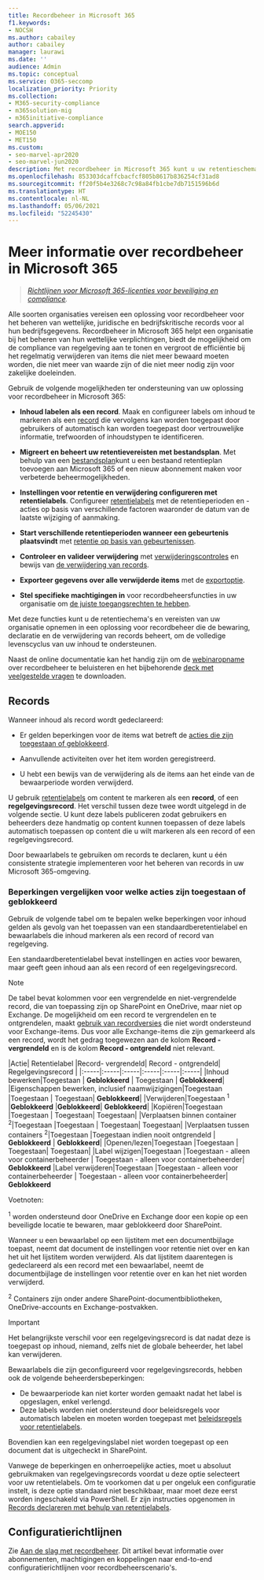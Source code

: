 ```yaml
---
title: Recordbeheer in Microsoft 365
f1.keywords:
- NOCSH
ms.author: cabailey
author: cabailey
manager: laurawi
ms.date: ''
audience: Admin
ms.topic: conceptual
ms.service: O365-seccomp
localization_priority: Priority
ms.collection:
- M365-security-compliance
- m365solution-mig
- m365initiative-compliance
search.appverid:
- MOE150
- MET150
ms.custom:
- seo-marvel-apr2020
- seo-marvel-jun2020
description: Met recordbeheer in Microsoft 365 kunt u uw retentieschema's toepassen op een bestandsplan voor beheer van retentie, declaratie van records en verwerking.
ms.openlocfilehash: 853303dcaffcbacfcf805b8617b836254cf31ad8
ms.sourcegitcommit: ff20f5b4e3268c7c98a84fb1cbe7db7151596b6d
ms.translationtype: HT
ms.contentlocale: nl-NL
ms.lasthandoff: 05/06/2021
ms.locfileid: "52245430"
---
```

# <a name="learn-about-records-management-in-microsoft-365"></a>Meer informatie over recordbeheer in Microsoft 365

>*[Richtlijnen voor Microsoft 365-licenties voor beveiliging en compliance](/office365/servicedescriptions/microsoft-365-service-descriptions/microsoft-365-tenantlevel-services-licensing-guidance/microsoft-365-security-compliance-licensing-guidance).*

Alle soorten organisaties vereisen een oplossing voor recordbeheer voor het beheren van wettelijke, juridische en bedrijfskritische records voor al hun bedrijfsgegevens. Recordbeheer in Microsoft 365 helpt een organisatie bij het beheren van hun wettelijke verplichtingen, biedt de mogelijkheid om de compliance van regelgeving aan te tonen en vergroot de efficiëntie bij het regelmatig verwijderen van items die niet meer bewaard moeten worden, die niet meer van waarde zijn of die niet meer nodig zijn voor zakelijke doeleinden.

Gebruik de volgende mogelijkheden ter ondersteuning van uw oplossing voor recordbeheer in Microsoft 365:

- **Inhoud labelen als een record**. Maak en configureer labels om inhoud te markeren als een [record](#records) die vervolgens kan worden toegepast door gebruikers of automatisch kan worden toegepast door vertrouwelijke informatie, trefwoorden of inhoudstypen te identificeren.

- **Migreert en beheert uw retentievereisten met bestandsplan**. Met behulp van een [bestandsplan](file-plan-manager.md)kunt u een bestaand retentieplan toevoegen aan Microsoft 365 of een nieuw abonnement maken voor verbeterde beheermogelijkheden.

- **Instellingen voor retentie en verwijdering configureren met retentielabels**. Configureer [retentielabels](retention.md#retention-labels) met de retentieperioden en -acties op basis van verschillende factoren waaronder de datum van de laatste wijziging of aanmaking.

- **Start verschillende retentieperioden wanneer een gebeurtenis plaatsvindt** met [retentie op basis van gebeurtenissen](event-driven-retention.md).

- **Controleer en valideer verwijdering** met [verwijderingscontroles](disposition.md#disposition-reviews) en bewijs van [de verwijdering van records](disposition.md#disposition-of-records).

- **Exporteer gegevens over alle verwijderde items** met de [exportoptie](disposition.md#filter-and-export-the-views).

- **Stel specifieke machtigingen in** voor recordbeheersfuncties in uw organisatie om [de juiste toegangsrechten te hebben](../security/office-365-security/permissions-in-the-security-and-compliance-center.md).

Met deze functies kunt u de retentiechema's en vereisten van uw organisatie opnemen in een oplossing voor recordbeheer die de bewaring, declaratie en de verwijdering van records beheert, om de volledige levenscyclus van uw inhoud te ondersteunen.

Naast de online documentatie kan het handig zijn om de [webinaropname](https://aka.ms/MIPC/Video-RecordsManagementWebinar) over recordbeheer te beluisteren en het bijbehorende [deck met veelgestelde vragen](https://aka.ms/MIPC/Blog-RecordsManagementWebinar) te downloaden.

## <a name="records"></a>Records

Wanneer inhoud als record wordt gedeclareerd:

- Er gelden beperkingen voor de items wat betreft de [acties die zijn toegestaan of geblokkeerd](#compare-restrictions-for-what-actions-are-allowed-or-blocked).

- Aanvullende activiteiten over het item worden geregistreerd.

- U hebt een bewijs van de verwijdering als de items aan het einde van de bewaarperiode worden verwijderd.

U gebruik [retentielabels](retention.md#retention-labels) om content te markeren als een **record**, of een **regelgevingsrecord**. Het verschil tussen deze twee wordt uitgelegd in de volgende sectie. U kunt deze labels publiceren zodat gebruikers en beheerders deze handmatig op content kunnen toepassen of deze labels automatisch toepassen op content die u wilt markeren als een record of een regelgevingsrecord.

Door bewaarlabels te gebruiken om records te declaren, kunt u één consistente strategie implementeren voor het beheren van records in uw Microsoft 365-omgeving.

### <a name="compare-restrictions-for-what-actions-are-allowed-or-blocked"></a>Beperkingen vergelijken voor welke acties zijn toegestaan of geblokkeerd

Gebruik de volgende tabel om te bepalen welke beperkingen voor inhoud gelden als gevolg van het toepassen van een standaardberetentielabel en bewaarlabels die inhoud markeren als een record of record van regelgeving. 

Een standaardberetentielabel bevat instellingen en acties voor bewaren, maar geeft geen inhoud aan als een record of een regelgevingsrecord.

>[!NOTE] 
> De tabel bevat kolommen voor een vergrendelde en niet-vergrendelde record, die van toepassing zijn op SharePoint en OneDrive, maar niet op Exchange. De mogelijkheid om een record te vergrendelen en te ontgrendelen, maakt [gebruik van recordversies](record-versioning.md) die niet wordt ondersteund voor Exchange-items. Dus voor alle Exchange-items die zijn gemarkeerd als een record, wordt het gedrag toegewezen aan de kolom **Record - vergrendeld** en is de kolom **Record - ontgrendeld** niet relevant.


|Actie| Retentielabel |Record- vergrendeld| Record - ontgrendeld| Regelgevingsrecord |
|:-----|:-----|:-----|:-----|:-----|:-----|
|Inhoud bewerken|Toegestaan | **Geblokkeerd** | Toegestaan | **Geblokkeerd**|
|Eigenschappen bewerken, inclusief naamwijzigingen|Toegestaan |Toegestaan | Toegestaan| **Geblokkeerd**|
|Verwijderen|Toegestaan <sup>1</sup> |**Geblokkeerd** |**Geblokkeerd**| **Geblokkeerd**|
|Kopiëren|Toegestaan |Toegestaan | Toegestaan| Toegestaan|
|Verplaatsen binnen container <sup>2</sup>|Toegestaan |Toegestaan | Toegestaan| Toegestaan|
|Verplaatsen tussen containers <sup>2</sup>|Toegestaan |Toegestaan indien nooit ontgrendeld | **Geblokkeerd** | **Geblokkeerd**|
|Openen/lezen|Toegestaan |Toegestaan | Toegestaan| Toegestaan|
|Label wijzigen|Toegestaan |Toegestaan - alleen voor containerbeheerder | Toegestaan - alleen voor containerbeheerder| **Geblokkeerd**
|Label verwijderen|Toegestaan |Toegestaan - alleen voor containerbeheerder | Toegestaan - alleen voor containerbeheerder| **Geblokkeerd**

Voetnoten:

<sup>1</sup> worden ondersteund door OneDrive en Exchange door een kopie op een beveiligde locatie te bewaren, maar geblokkeerd door SharePoint.

Wanneer u een bewaarlabel op een lijstitem met een documentbijlage toepast, neemt dat document de instellingen voor retentie niet over en kan het uit het lijstitem worden verwijderd. Als dat lijstitem daarentegen is gedeclareerd als een record met een bewaarlabel, neemt de documentbijlage de instellingen voor retentie over en kan het niet worden verwijderd. 

<sup>2</sup> Containers zijn onder andere SharePoint-documentbibliotheken, OneDrive-accounts en Exchange-postvakken.

>[!IMPORTANT] 
> Het belangrijkste verschil voor een regelgevingsrecord is dat nadat deze is toegepast op inhoud, niemand, zelfs niet de globale beheerder, het label kan verwijderen. 
>
> Bewaarlabels die zijn geconfigureerd voor regelgevingsrecords, hebben ook de volgende beheerdersbeperkingen:
> - De bewaarperiode kan niet korter worden gemaakt nadat het label is opgeslagen, enkel verlengd.
> - Deze labels worden niet ondersteund door beleidsregels voor automatisch labelen en moeten worden toegepast met [beleidsregels voor retentielabels](create-apply-retention-labels.md). 
>
> Bovendien kan een regelgevingslabel niet worden toegepast op een document dat is uitgecheckt in SharePoint.
> 
> Vanwege de beperkingen en onherroepelijke acties, moet u absoluut gebruikmaken van regelgevingsrecords voordat u deze optie selecteert voor uw retentielabels. Om te voorkomen dat u per ongeluk een configuratie instelt, is deze optie standaard niet beschikbaar, maar moet deze eerst worden ingeschakeld via PowerShell. Er zijn instructies opgenomen in [Records declareren met behulp van retentielabels](declare-records.md).

## <a name="configuration-guidance"></a>Configuratierichtlijnen

Zie [Aan de slag met recordbeheer](get-started-with-records-management.md). Dit artikel bevat informatie over abonnementen, machtigingen en koppelingen naar end-to-end configuratierichtlijnen voor recordbeheerscenario's.